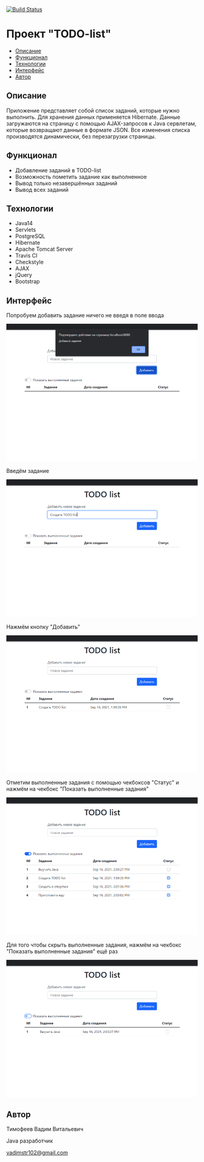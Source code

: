 [![Build Status](https://app.travis-ci.com/vadimstr102/job4j_todo.svg?branch=main)](https://app.travis-ci.com/vadimstr102/job4j_todo)

# Проект "TODO-list"

* [Описание](#описание)
* [Функционал](#функционал)
* [Технологии](#технологии)
* [Интерфейс](#интерфейс)
* [Автор](#автор)

## Описание
Приложение представляет собой список заданий, которые нужно выполнить.
Для хранения данных применяется Hibernate. 
Данные загружаются на страницу с помощью AJAX-запросов к Java сервлетам, которые возвращают данные в формате JSON.
Все изменения списка производятся динамически, без перезагрузки страницы.

## Функционал
* Добавление заданий в TODO-list
* Возможность пометить задание как выполненное
* Вывод только незавершённых заданий
* Вывод всех заданий

## Технологии
* Java14
* Servlets
* PostgreSQL
* Hibernate
* Apache Tomcat Server
* Travis CI
* Checkstyle
* AJAX
* jQuery
* Bootstrap

## Интерфейс
Попробуем добавить задание ничего не введя в поле ввода

![](screenshots/screenshot_1.png)

Введём задание

![](screenshots/screenshot_2.png)

Нажмём кнопку "Добавить"

![](screenshots/screenshot_3.png)

Отметим выполненные задания с помощью чекбоксов "Статус" и нажмём на чекбокс "Показать выполненные задания"

![](screenshots/screenshot_4.png)

Для того чтобы скрыть выполненные задания, нажмём на чекбокс "Показать выполненные задания" ещё раз

![](screenshots/screenshot_5.png)

## Автор

Тимофеев Вадим Витальевич

Java разработчик

vadimstr102@gmail.com
